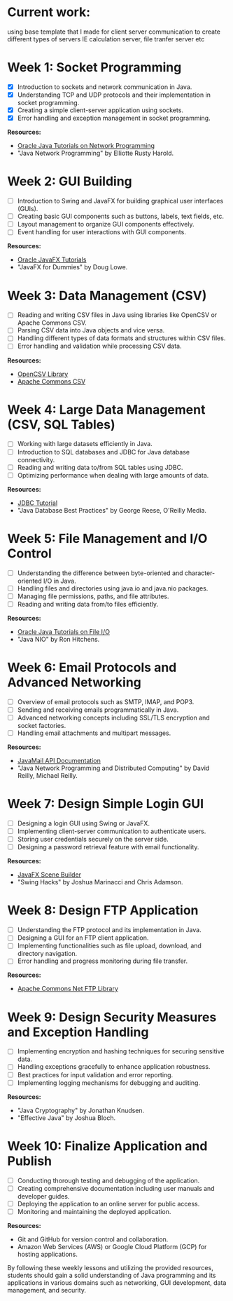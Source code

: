 # Current work:
using base template that I made for client server communication to create different types of servers
IE calculation server, file tranfer server etc



# Week 1: Socket Programming

- [x] Introduction to sockets and network communication in Java.
- [x] Understanding TCP and UDP protocols and their implementation in socket programming.
- [x] Creating a simple client-server application using sockets.
- [x] Error handling and exception management in socket programming.

**Resources:**
- [Oracle Java Tutorials on Network Programming](https://docs.oracle.com/javase/tutorial/networking/index.html)
- "Java Network Programming" by Elliotte Rusty Harold.

# Week 2: GUI Building

- [ ] Introduction to Swing and JavaFX for building graphical user interfaces (GUIs).
- [ ] Creating basic GUI components such as buttons, labels, text fields, etc.
- [ ] Layout management to organize GUI components effectively.
- [ ] Event handling for user interactions with GUI components.

**Resources:**
- [Oracle JavaFX Tutorials](https://openjfx.io/openjfx-docs/)
- "JavaFX for Dummies" by Doug Lowe.

# Week 3: Data Management (CSV)

- [ ] Reading and writing CSV files in Java using libraries like OpenCSV or Apache Commons CSV.
- [ ] Parsing CSV data into Java objects and vice versa.
- [ ] Handling different types of data formats and structures within CSV files.
- [ ] Error handling and validation while processing CSV data.

**Resources:**
- [OpenCSV Library](http://opencsv.sourceforge.net/)
- [Apache Commons CSV](https://commons.apache.org/proper/commons-csv/)

# Week 4: Large Data Management (CSV, SQL Tables)

- [ ] Working with large datasets efficiently in Java.
- [ ] Introduction to SQL databases and JDBC for Java database connectivity.
- [ ] Reading and writing data to/from SQL tables using JDBC.
- [ ] Optimizing performance when dealing with large amounts of data.

**Resources:**
- [JDBC Tutorial](https://docs.oracle.com/javase/tutorial/jdbc/index.html)
- "Java Database Best Practices" by George Reese, O'Reilly Media.

# Week 5: File Management and I/O Control

- [ ] Understanding the difference between byte-oriented and character-oriented I/O in Java.
- [ ] Handling files and directories using java.io and java.nio packages.
- [ ] Managing file permissions, paths, and file attributes.
- [ ] Reading and writing data from/to files efficiently.

**Resources:**
- [Oracle Java Tutorials on File I/O](https://docs.oracle.com/javase/tutorial/essential/io/index.html)
- "Java NIO" by Ron Hitchens.

# Week 6: Email Protocols and Advanced Networking

- [ ] Overview of email protocols such as SMTP, IMAP, and POP3.
- [ ] Sending and receiving emails programmatically in Java.
- [ ] Advanced networking concepts including SSL/TLS encryption and socket factories.
- [ ] Handling email attachments and multipart messages.

**Resources:**
- [JavaMail API Documentation](https://javaee.github.io/javamail/)
- "Java Network Programming and Distributed Computing" by David Reilly, Michael Reilly.

# Week 7: Design Simple Login GUI

- [ ] Designing a login GUI using Swing or JavaFX.
- [ ] Implementing client-server communication to authenticate users.
- [ ] Storing user credentials securely on the server side.
- [ ] Designing a password retrieval feature with email functionality.

**Resources:**
- [JavaFX Scene Builder](https://gluonhq.com/products/scene-builder/)
- "Swing Hacks" by Joshua Marinacci and Chris Adamson.

# Week 8: Design FTP Application

- [ ] Understanding the FTP protocol and its implementation in Java.
- [ ] Designing a GUI for an FTP client application.
- [ ] Implementing functionalities such as file upload, download, and directory navigation.
- [ ] Error handling and progress monitoring during file transfer.

**Resources:**
- [Apache Commons Net FTP Library](https://commons.apache.org/proper/commons-net/)

# Week 9: Design Security Measures and Exception Handling

- [ ] Implementing encryption and hashing techniques for securing sensitive data.
- [ ] Handling exceptions gracefully to enhance application robustness.
- [ ] Best practices for input validation and error reporting.
- [ ] Implementing logging mechanisms for debugging and auditing.

**Resources:**
- "Java Cryptography" by Jonathan Knudsen.
- "Effective Java" by Joshua Bloch.

# Week 10: Finalize Application and Publish

- [ ] Conducting thorough testing and debugging of the application.
- [ ] Creating comprehensive documentation including user manuals and developer guides.
- [ ] Deploying the application to an online server for public access.
- [ ] Monitoring and maintaining the deployed application.

**Resources:**
- Git and GitHub for version control and collaboration.
- Amazon Web Services (AWS) or Google Cloud Platform (GCP) for hosting applications.

By following these weekly lessons and utilizing the provided resources, students should gain a solid understanding of Java programming and its applications in various domains such as networking, GUI development, data management, and security.
